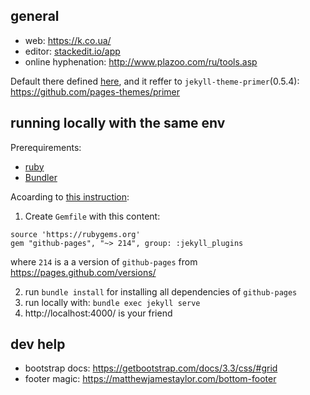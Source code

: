 ## general
* web: https://k.co.ua/
* editor: [stackedit.io/app](https://stackedit.io/app#providerId=githubWorkspace&owner=msangel&repo=msangel.github.io&branch=master&path=_drafts%2F)
* online hyphenation: http://www.plazoo.com/ru/tools.asp

Default there defined [here](https://github.com/github/pages-gem/blob/master/lib/github-pages/configuration.rb), and it reffer to `jekyll-theme-primer`(0.5.4): https://github.com/pages-themes/primer

## running locally with the same env
Prerequirements:
* [ruby](https://rvm.io/)
* [Bundler](https://bundler.io/) 

Acoarding to [this instruction](https://docs.github.com/en/pages/setting-up-a-github-pages-site-with-jekyll/testing-your-github-pages-site-locally-with-jekyll): 
 1. Create `Gemfile` with this content:
  ```Gemfile
  source 'https://rubygems.org'
  gem "github-pages", "~> 214", group: :jekyll_plugins
  ```
where `214` is a a version of `github-pages` from https://pages.github.com/versions/
  
 2. run `bundle install` for installing all dependencies of `github-pages`
 3. run locally with: `bundle exec jekyll serve`
 4. http://localhost:4000/ is your friend

## dev help
* bootstrap docs: https://getbootstrap.com/docs/3.3/css/#grid
* footer magic: https://matthewjamestaylor.com/bottom-footer
